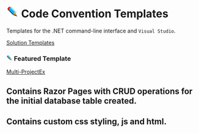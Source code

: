 # ![](/Assets/github-image32x32.png) Code Convention Templates
Templates for the .NET command-line interface and `Visual Studio`.

[Solution Templates](https://github.com/bboy77/Templates/tree/main/SolutionTemplates)

### ![](https://github.com/bboy77/Templates/blob/main/Assets/github-image16x16.png) Featured Template
[Multi-ProjectEx](https://github.com/bboy77/Templates/tree/main/SolutionTemplates/Content/Multi-ProjectEx)

## Contains Razor Pages with CRUD operations for the initial database table created.<br/>
## Contains custom css styling, js and html.


 
